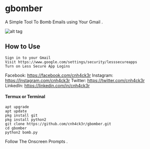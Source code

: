 # gbomber
A Simple Tool To Bomb Emails using Your Gmail .

![alt tag](https://i.ibb.co/7nhgnwB/IMG-20190912-020133.jpg)

## How to Use
```
Sign in to your Gmail
Visit https://www.google.com/settings/security/lesssecureapps
Turn on Less Secure App Logins
```
Facebook: https://facebook.com/cnh4ck3r
Instagram: https://Instagram.com/cnh4ck3r
Twitter: https://twitter.com/cnh4ck3r
LinkedIn: https://linkedin.com/in/cnh4ck3r

#### Termux or Terminal
```
apt upgrade
apt update
pkg install git
pkg install python2
git clone https://github.com/cnh4ck3r/gbomber.git
cd gbomber
python2 bomb.py
```
Follow The Onscreen Prompts .
